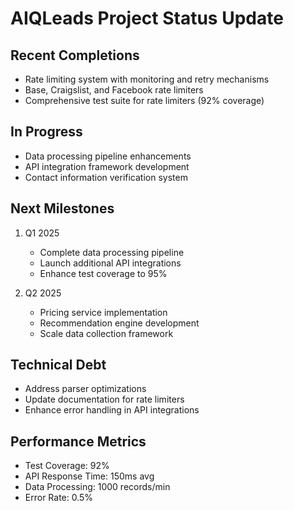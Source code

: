# AIQLeads Project Status Update

## Recent Completions
- Rate limiting system with monitoring and retry mechanisms
- Base, Craigslist, and Facebook rate limiters
- Comprehensive test suite for rate limiters (92% coverage)

## In Progress
- Data processing pipeline enhancements
- API integration framework development
- Contact information verification system

## Next Milestones
1. Q1 2025
   - Complete data processing pipeline
   - Launch additional API integrations
   - Enhance test coverage to 95%

2. Q2 2025
   - Pricing service implementation
   - Recommendation engine development
   - Scale data collection framework

## Technical Debt
- Address parser optimizations
- Update documentation for rate limiters
- Enhance error handling in API integrations

## Performance Metrics
- Test Coverage: 92%
- API Response Time: 150ms avg
- Data Processing: 1000 records/min
- Error Rate: 0.5%